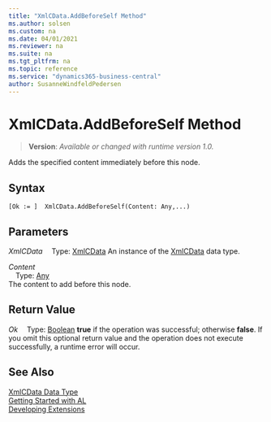 ```yaml
---
title: "XmlCData.AddBeforeSelf Method"
ms.author: solsen
ms.custom: na
ms.date: 04/01/2021
ms.reviewer: na
ms.suite: na
ms.tgt_pltfrm: na
ms.topic: reference
ms.service: "dynamics365-business-central"
author: SusanneWindfeldPedersen
---
```

[//]: # (START>DO_NOT_EDIT)
[//]: # (IMPORTANT:Do not edit any of the content between here and the END>DO_NOT_EDIT.)
[//]: # (Any modifications should be made in the .xml files in the ModernDev repo.)
# XmlCData.AddBeforeSelf Method
> **Version**: _Available or changed with runtime version 1.0._

Adds the specified content immediately before this node.


## Syntax
```
[Ok := ]  XmlCData.AddBeforeSelf(Content: Any,...)
```
## Parameters
*XmlCData*
&emsp;Type: [XmlCData](xmlcdata-data-type.md)
An instance of the [XmlCData](xmlcdata-data-type.md) data type.

*Content*  
&emsp;Type: [Any](../any/any-data-type.md)  
The content to add before this node.  


## Return Value
*Ok*
&emsp;Type: [Boolean](../boolean/boolean-data-type.md)
**true** if the operation was successful; otherwise **false**.   If you omit this optional return value and the operation does not execute successfully, a runtime error will occur.  


[//]: # (IMPORTANT: END>DO_NOT_EDIT)
## See Also
[XmlCData Data Type](xmlcdata-data-type.md)  
[Getting Started with AL](../../devenv-get-started.md)  
[Developing Extensions](../../devenv-dev-overview.md)